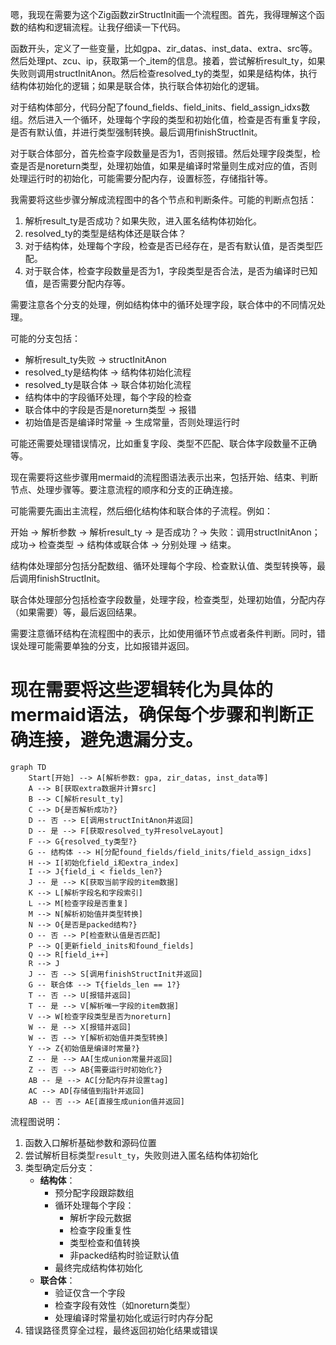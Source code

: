 嗯，我现在需要为这个Zig函数zirStructInit画一个流程图。首先，我得理解这个函数的结构和逻辑流程。让我仔细读一下代码。

函数开头，定义了一些变量，比如gpa、zir_datas、inst_data、extra、src等。然后处理pt、zcu、ip，获取第一个_item的信息。接着，尝试解析result_ty，如果失败则调用structInitAnon。然后检查resolved_ty的类型，如果是结构体，执行结构体初始化的逻辑；如果是联合体，执行联合体初始化的逻辑。

对于结构体部分，代码分配了found_fields、field_inits、field_assign_idxs数组。然后进入一个循环，处理每个字段的类型和初始化值，检查是否有重复字段，是否有默认值，并进行类型强制转换。最后调用finishStructInit。

对于联合体部分，首先检查字段数量是否为1，否则报错。然后处理字段类型，检查是否是noreturn类型，处理初始值，如果是编译时常量则生成对应的值，否则处理运行时的初始化，可能需要分配内存，设置标签，存储指针等。

我需要将这些步骤分解成流程图中的各个节点和判断条件。可能的判断点包括：

1. 解析result_ty是否成功？如果失败，进入匿名结构体初始化。
2. resolved_ty的类型是结构体还是联合体？
3. 对于结构体，处理每个字段，检查是否已经存在，是否有默认值，是否类型匹配。
4. 对于联合体，检查字段数量是否为1，字段类型是否合法，是否为编译时已知值，是否需要分配内存等。

需要注意各个分支的处理，例如结构体中的循环处理字段，联合体中的不同情况处理。

可能的分支包括：

- 解析result_ty失败 → structInitAnon
- resolved_ty是结构体 → 结构体初始化流程
- resolved_ty是联合体 → 联合体初始化流程
- 结构体中的字段循环处理，每个字段的检查
- 联合体中的字段是否是noreturn类型 → 报错
- 初始值是否是编译时常量 → 生成常量，否则处理运行时

可能还需要处理错误情况，比如重复字段、类型不匹配、联合体字段数量不正确等。

现在需要将这些步骤用mermaid的流程图语法表示出来，包括开始、结束、判断节点、处理步骤等。要注意流程的顺序和分支的正确连接。

可能需要先画出主流程，然后细化结构体和联合体的子流程。例如：

开始 → 解析参数 → 解析result_ty → 是否成功？→ 失败：调用structInitAnon；成功→ 检查类型 → 结构体或联合体 → 分别处理 → 结束。

结构体处理部分包括分配数组、循环处理每个字段、检查默认值、类型转换等，最后调用finishStructInit。

联合体处理部分包括检查字段数量，处理字段，检查类型，处理初始值，分配内存（如果需要）等，最后返回结果。

需要注意循环结构在流程图中的表示，比如使用循环节点或者条件判断。同时，错误处理可能需要单独的分支，比如报错并返回。

现在需要将这些逻辑转化为具体的mermaid语法，确保每个步骤和判断正确连接，避免遗漏分支。
================================================
```mermaid
graph TD
    Start[开始] --> A[解析参数: gpa, zir_datas, inst_data等]
    A --> B[获取extra数据并计算src]
    B --> C[解析result_ty]
    C --> D{是否解析成功?}
    D -- 否 --> E[调用structInitAnon并返回]
    D -- 是 --> F[获取resolved_ty并resolveLayout]
    F --> G{resolved_ty类型?}
    G -- 结构体 --> H[分配found_fields/field_inits/field_assign_idxs]
    H --> I[初始化field_i和extra_index]
    I --> J{field_i < fields_len?}
    J -- 是 --> K[获取当前字段的item数据]
    K --> L[解析字段名和字段索引]
    L --> M[检查字段是否重复]
    M --> N[解析初始值并类型转换]
    N --> O{是否是packed结构?}
    O -- 否 --> P[检查默认值是否匹配]
    P --> Q[更新field_inits和found_fields]
    Q --> R[field_i++]
    R --> J
    J -- 否 --> S[调用finishStructInit并返回]
    G -- 联合体 --> T{fields_len == 1?}
    T -- 否 --> U[报错并返回]
    T -- 是 --> V[解析唯一字段的item数据]
    V --> W[检查字段类型是否为noreturn]
    W -- 是 --> X[报错并返回]
    W -- 否 --> Y[解析初始值并类型转换]
    Y --> Z{初始值是编译时常量?}
    Z -- 是 --> AA[生成union常量并返回]
    Z -- 否 --> AB{需要运行时初始化?}
    AB -- 是 --> AC[分配内存并设置tag]
    AC --> AD[存储值到指针并返回]
    AB -- 否 --> AE[直接生成union值并返回]
``` 

流程图说明：
1. 函数入口解析基础参数和源码位置
2. 尝试解析目标类型`result_ty`，失败则进入匿名结构体初始化
3. 类型确定后分支：
   - **结构体**：
     - 预分配字段跟踪数组
     - 循环处理每个字段：
       - 解析字段元数据
       - 检查字段重复性
       - 类型检查和值转换
       - 非packed结构时验证默认值
     - 最终完成结构体初始化
   - **联合体**：
     - 验证仅含一个字段
     - 检查字段有效性（如noreturn类型）
     - 处理编译时常量初始化或运行时内存分配
4. 错误路径贯穿全过程，最终返回初始化结果或错误
